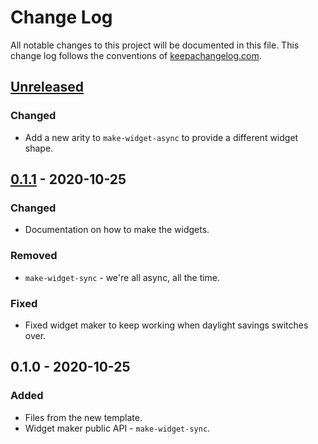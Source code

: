 # Change Log
All notable changes to this project will be documented in this file. This change log follows the conventions of [keepachangelog.com](http://keepachangelog.com/).

## [Unreleased]
### Changed
- Add a new arity to `make-widget-async` to provide a different widget shape.

## [0.1.1] - 2020-10-25
### Changed
- Documentation on how to make the widgets.

### Removed
- `make-widget-sync` - we're all async, all the time.

### Fixed
- Fixed widget maker to keep working when daylight savings switches over.

## 0.1.0 - 2020-10-25
### Added
- Files from the new template.
- Widget maker public API - `make-widget-sync`.

[Unreleased]: https://github.com/your-name/mrkabuda/compare/0.1.1...HEAD
[0.1.1]: https://github.com/your-name/mrkabuda/compare/0.1.0...0.1.1

